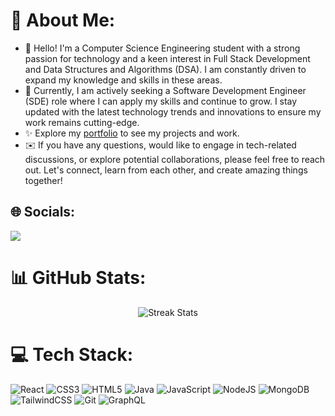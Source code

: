 # 💫 About Me:
- 👋 Hello! I'm a Computer Science Engineering student with a strong passion for technology and a keen interest in Full Stack Development and Data Structures and Algorithms (DSA). I am constantly driven to expand my knowledge and skills in these areas.
- 💼 Currently, I am actively seeking a Software Development Engineer (SDE) role where I can apply my skills and continue to grow. I stay updated with the latest technology trends and innovations to ensure my work remains cutting-edge.
- ✨ Explore my <a href="https://devanshportfolio-devil-1964s-projects.vercel.app/" target="_blank">portfolio</a> to see my projects and work.
- ✉️ If you have any questions, would like to engage in tech-related discussions, or explore potential collaborations, please feel free to reach out. Let's connect, learn from each other, and create amazing things together!

## 🌐 Socials:
[![](https://img.icons8.com/color/48/twitterx--v1.png)](https://x.com/Devansh1Devil) 


# 📊 GitHub Stats:
<p align="center">
  <img src="https://github-readme-streak-stats.herokuapp.com/?user=devil-1964&theme=dracula&hide_border=false" alt="Streak Stats" /><br/>
</p>


# 💻 Tech Stack:
![React](https://img.shields.io/badge/react-%2320232a.svg?style=plastic&logo=react&logoColor=%2361DAFB) ![CSS3](https://img.shields.io/badge/css3-%231572B6.svg?style=plastic&logo=css3&logoColor=white) ![HTML5](https://img.shields.io/badge/html5-%23E34F26.svg?style=plastic&logo=html5&logoColor=white) ![Java](https://img.shields.io/badge/java-%23ED8B00.svg?style=plastic&logo=openjdk&logoColor=white) ![JavaScript](https://img.shields.io/badge/javascript-%23323330.svg?style=plastic&logo=javascript&logoColor=%23F7DF1E) ![NodeJS](https://img.shields.io/badge/node.js-6DA55F?style=plastic&logo=node.js&logoColor=white) ![MongoDB](https://img.shields.io/badge/MongoDB-%234ea94b.svg?style=plastic&logo=mongodb&logoColor=white) ![TailwindCSS](https://img.shields.io/badge/tailwindcss-%2338B2AC.svg?style=plastic&logo=tailwind-css&logoColor=white) ![Git](https://img.shields.io/badge/git-%23F05033.svg?style=plastic&logo=git&logoColor=white) ![GraphQL](https://img.shields.io/badge/-GraphQL-E10098?style=plastic&logo=graphql&logoColor=white)


<br/>
